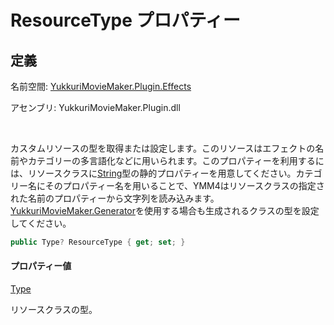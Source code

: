 # ResourceType プロパティー

## 定義

名前空間: [YukkuriMovieMaker.Plugin.Effects](../../index.md)

アセンブリ: YukkuriMovieMaker.Plugin.dll

<br/>

カスタムリソースの型を取得または設定します。このリソースはエフェクトの名前やカテゴリーの多言語化などに用いられます。このプロパティーを利用するには、リソースクラスに[String](https://learn.microsoft.com/ja-jp/dotnet/api/system.string)型の静的プロパティーを用意してください。カテゴリー名にそのプロパティー名を用いることで、YMM4はリソースクラスの指定された名前のプロパティーから文字列を読み込みます。[YukkuriMovieMaker.Generator](https://github.com/manju-summoner/YukkuriMovieMaker.Generator)を使用する場合も生成されるクラスの型を設定してください。

```csharp
public Type? ResourceType { get; set; }
```

#### プロパティー値
[Type](https://learn.microsoft.com/ja-jp/dotnet/api/system.type)

リソースクラスの型。